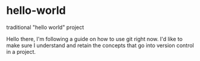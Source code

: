 # hello-world
traditional "hello world" project

Hello there, I'm following a guide on how to use git right now. 
I'd like to make sure I understand and retain the concepts that go into version control in a project.
